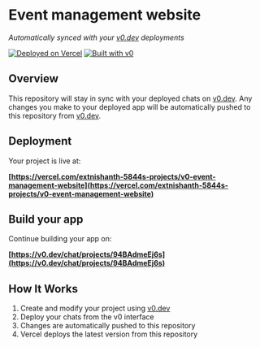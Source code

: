 # Event management website

*Automatically synced with your [v0.dev](https://v0.dev) deployments*

[![Deployed on Vercel](https://img.shields.io/badge/Deployed%20on-Vercel-black?style=for-the-badge&logo=vercel)](https://vercel.com/extnishanth-5844s-projects/v0-event-management-website)
[![Built with v0](https://img.shields.io/badge/Built%20with-v0.dev-black?style=for-the-badge)](https://v0.dev/chat/projects/94BAdmeEj6s)

## Overview

This repository will stay in sync with your deployed chats on [v0.dev](https://v0.dev).
Any changes you make to your deployed app will be automatically pushed to this repository from [v0.dev](https://v0.dev).

## Deployment

Your project is live at:

**[https://vercel.com/extnishanth-5844s-projects/v0-event-management-website](https://vercel.com/extnishanth-5844s-projects/v0-event-management-website)**

## Build your app

Continue building your app on:

**[https://v0.dev/chat/projects/94BAdmeEj6s](https://v0.dev/chat/projects/94BAdmeEj6s)**

## How It Works

1. Create and modify your project using [v0.dev](https://v0.dev)
2. Deploy your chats from the v0 interface
3. Changes are automatically pushed to this repository
4. Vercel deploys the latest version from this repository